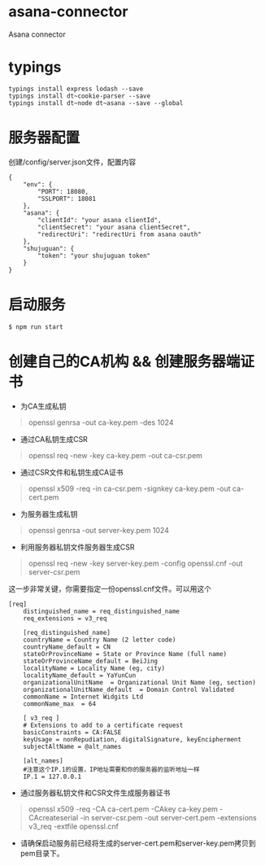 # asana-connector
Asana connector

# typings 
```
typings install express lodash --save
typings install dt~cookie-parser --save
typings install dt~node dt~asana --save --global
```

# 服务器配置
创建/config/server.json文件，配置内容
```
{
    "env": {
        "PORT": 18080,
        "SSLPORT": 18081
    },
    "asana": {
        "clientId": "your asana clientId",
        "clientSecret": "your asana clientSecret",
        "redirectUri": "redirectUri from asana oauth"
    },
    "shujuguan": {
        "token": "your shujuguan token"
    }
}
```
# 启动服务
```
$ npm run start
```

# 创建自己的CA机构 && 创建服务器端证书

* 为CA生成私钥
> openssl genrsa -out ca-key.pem -des 1024

* 通过CA私钥生成CSR
> openssl req -new -key ca-key.pem -out ca-csr.pem

* 通过CSR文件和私钥生成CA证书
> openssl x509 -req -in ca-csr.pem -signkey ca-key.pem -out ca-cert.pem

* 为服务器生成私钥
> openssl genrsa -out server-key.pem 1024

* 利用服务器私钥文件服务器生成CSR
> openssl req -new -key server-key.pem -config openssl.cnf -out server-csr.pem

这一步非常关键，你需要指定一份openssl.cnf文件。可以用这个

```
[req]  
    distinguished_name = req_distinguished_name  
    req_extensions = v3_req  
  
    [req_distinguished_name]  
    countryName = Country Name (2 letter code)  
    countryName_default = CN  
    stateOrProvinceName = State or Province Name (full name)  
    stateOrProvinceName_default = BeiJing  
    localityName = Locality Name (eg, city)  
    localityName_default = YaYunCun  
    organizationalUnitName  = Organizational Unit Name (eg, section)  
    organizationalUnitName_default  = Domain Control Validated  
    commonName = Internet Widgits Ltd  
    commonName_max  = 64  
  
    [ v3_req ]  
    # Extensions to add to a certificate request  
    basicConstraints = CA:FALSE  
    keyUsage = nonRepudiation, digitalSignature, keyEncipherment  
    subjectAltName = @alt_names  
  
    [alt_names]  
	#注意这个IP.1的设置，IP地址需要和你的服务器的监听地址一样
    IP.1 = 127.0.0.1
```
* 通过服务器私钥文件和CSR文件生成服务器证书
> openssl x509 -req -CA ca-cert.pem -CAkey ca-key.pem -CAcreateserial -in server-csr.pem -out server-cert.pem -extensions v3_req -extfile openssl.cnf
* 请确保启动服务前已经将生成的server-cert.pem和server-key.pem拷贝到pem目录下。